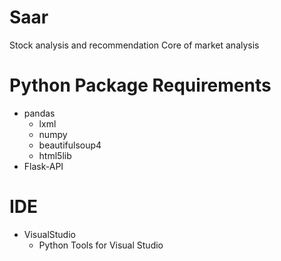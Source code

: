 # Saar
Stock analysis and recommendation
Core of market analysis

# Python Package Requirements
* pandas
  * lxml
  * numpy
  * beautifulsoup4
  * html5lib
* Flask-API

# IDE
* VisualStudio
  * Python Tools for Visual Studio
